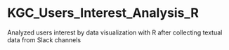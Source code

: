 # KGC_Users_Interest_Analysis_R
Analyzed users interest by data visualization with R after collecting textual data from Slack channels
